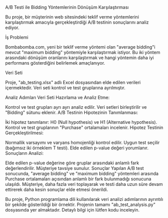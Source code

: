 A/B Testi ile Bidding Yöntemlerinin Dönüşüm Karşılaştırması

Bu proje, bir müşterinin web sitesindeki teklif verme yöntemlerini karşılaştırmak amacıyla gerçekleştirdiği A/B testinin sonuçlarını analiz ediyor.

İş Problemi

Bombabomba.com, yeni bir teklif verme yöntemi olan "average bidding"i mevcut "maximum bidding" yöntemiyle karşılaştırmak istiyor. Bu iki yöntem arasındaki dönüşüm oranlarını karşılaştırmak ve hangi yöntemin daha iyi performans gösterdiğini belirlemek amaçlanıyor.

Veri Seti

Proje, "ab_testing.xlsx" adlı Excel dosyasından elde edilen verileri içermektedir. Veri seti kontrol ve test gruplarına ayrılmıştır.


Analiz Adımları
Veri Seti Hazırlama ve Analiz Etme:



Kontrol ve test grupları ayrı ayrı analiz edilir.
Veri setleri birleştirilir ve "Bidding" sütunu eklenir.
A/B Testinin Hipotezinin Tanımlanması:

İki hipotez tanımlanır: H0 (Null hypothesis) ve H1 (Alternative hypothesis).
Kontrol ve test gruplarının "Purchase" ortalamaları incelenir.
Hipotez Testinin Gerçekleştirilmesi:

Normallik varsayımı ve varyans homojenliği kontrol edilir.
Uygun test seçilir (bağımsız iki örneklem T testi).
Elde edilen p-value değeri yorumlanır.
Sonuçların Analizi:

Elde edilen p-value değerine göre gruplar arasındaki anlamlı fark değerlendirilir.
Müşteriye tavsiye sunulur.
Sonuçlar
Yapılan A/B test sonucunda, "average bidding" ve "maximum bidding" yöntemleri arasında Purchase ortalamaları açısından anlamlı bir fark bulunmadığı sonucuna ulaşıldı. Müşteriye, daha fazla veri toplayarak ve testi daha uzun süre devam ettirerek daha kesin sonuçlar elde etmesi önerildi.

Bu proje, Python programlama dili kullanılarak veri analizi adımlarının ayrıntılı bir şekilde gösterildiği bir örnektir. Projenin tamamı "ab_test_analysis.py" dosyasında yer almaktadır. Detaylı bilgi için lütfen kodu inceleyin.
